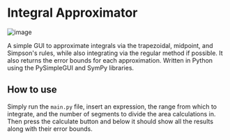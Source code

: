 # Integral Approximator

![image](https://github.com/JuanDelPueblo/IntegralApproximator/assets/49998039/493a5f77-3b67-4d9a-be41-19b043fa5f09)


A simple GUI to approximate integrals via the trapezoidal, midpoint, and Simpson's rules, while also integrating via the regular method if possible. It also returns the error bounds for each approximation. Written in Python using the PySimpleGUI and SymPy libraries.

## How to use
Simply run the `main.py` file, insert an expression, the range from which to integrate, and the number of segments to divide the area calculations in. Then press the calculate button and below it should show all the results along with their error bounds.
